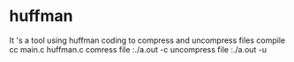 huffman
=======

It 's a tool using huffman coding to compress and uncompress files
compile cc main.c huffman.c
comress file	:./a.out <source-file> <compress-file> -c
uncompress file	:./a.out <compress-file> <uncompress-file> -u
